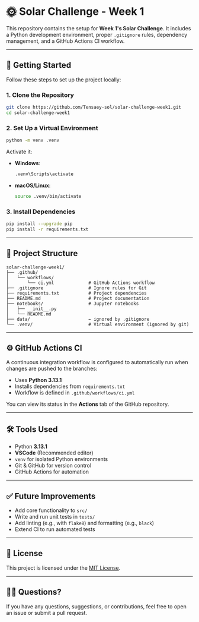 # 🌞 Solar Challenge - Week 1

This repository contains the setup for **Week 1's Solar Challenge**. It includes a Python development environment, proper `.gitignore` rules, dependency management, and a GitHub Actions CI workflow.

---

## 🚀 Getting Started

Follow these steps to set up the project locally:

### 1. Clone the Repository

```bash
git clone https://github.com/Tensaey-sol/solar-challenge-week1.git
cd solar-challenge-week1
```

### 2. Set Up a Virtual Environment

```bash
python -m venv .venv
```

Activate it:

- **Windows**:
  ```bash
  .venv\Scripts\activate
  ```
- **macOS/Linux**:
  ```bash
  source .venv/bin/activate
  ```

### 3. Install Dependencies

```bash
pip install --upgrade pip
pip install -r requirements.txt
```

---

## 🧱 Project Structure

```
solar-challenge-week1/
├── .github/
│   └── workflows/
│       └── ci.yml             # GitHub Actions workflow
├── .gitignore                 # Ignore rules for Git
├── requirements.txt           # Project dependencies
├── README.md                  # Project documentation
├── notebooks/                 # Jupyter notebooks
│   ├── __init__.py
│   └── README.md
├── data/                      ← ignored by .gitignore
└── .venv/                     # Virtual environment (ignored by git)
```

---

## ⚙️ GitHub Actions CI

A continuous integration workflow is configured to automatically run when changes are pushed to the branches:

- Uses **Python 3.13.1**
- Installs dependencies from `requirements.txt`
- Workflow is defined in `.github/workflows/ci.yml`

You can view its status in the **Actions** tab of the GitHub repository.

---

## 🛠 Tools Used

- Python **3.13.1**
- **VSCode** (Recommended editor)
- `venv` for isolated Python environments
- Git & GitHub for version control
- GitHub Actions for automation

---

## ✅ Future Improvements

- Add core functionality to `src/`
- Write and run unit tests in `tests/`
- Add linting (e.g., with `flake8`) and formatting (e.g., `black`)
- Extend CI to run automated tests

---

## 📄 License

This project is licensed under the [MIT License](LICENSE).

---

## 🙋‍♀️ Questions?

If you have any questions, suggestions, or contributions, feel free to open an issue or submit a pull request.
